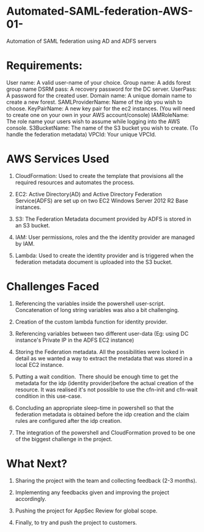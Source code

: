 # Automated-SAML-federation-AWS-01-
Automation of SAML federation using AD and ADFS servers

# Requirements:
User name: A valid user-name of your choice.
Group name: A adds forest group name
DSRM pass: A recovery password for the DC server.
UserPass: A password for the created user.
Domain name: A unique domain name to create a new forest.
SAMLProviderName: Name of the idp you wish to choose.
KeyPairName: A new key pair for the ec2 instances. (You will need to create one on your own in your AWS account/console)
IAMRoleName: The role name your users wish to assume while logging into the AWS console.
S3BucketName: The name of the S3 bucket you wish to create. (To handle the federation metadata)
VPCId: Your unique VPCId.

# AWS Services Used
1. CloudFormation: Used to create the template that provisions all the required resources and automates the process.

2. EC2: Active Directory(AD) and Active Directory Federation Service(ADFS) are set up on two EC2 Windows Server 2012 R2 Base instances.

3. S3: The Federation Metadata document provided by ADFS is stored in an S3 bucket.

4. IAM: User permissions, roles and the the identity provider are managed by IAM.

5. Lambda: Used to create the identity provider and is triggered when the federation metadata document is uploaded into the S3 bucket.

# Challenges Faced
1. Referencing the variables inside the powershell user-script. Concatenation of long string variables was also a bit challenging.

2. Creation of the custom lambda function for identity provider.

3. Referencing variables between two different user-data (Eg: using DC instance's Private IP in the ADFS EC2 instance)

4. Storing the Federation metadata. All the possibilities were looked in detail as we wanted a way to extract the metadata that was stored in a local EC2 instance.

5. Putting a wait condition.  There should be enough time to get the metadata for the idp (identity provider)before the actual creation of the resource. It was realised it's not possible to use the cfn-init and cfn-wait condition in this use-case.

6. Concluding an appropriate sleep-time in powershell so that the federation metadata is obtained before the idp creation and the claim rules are configured after the idp creation.

7. The integration of the powershell and CloudFormation proved to be one of the biggest challenge in the project.

# What Next?
1. Sharing the project with the team and collecting feedback (2-3 months).

2. Implementing any feedbacks given and improving the project accordingly.

3. Pushing the project for AppSec Review for global scope.

4. Finally, to try and push the project to customers.
